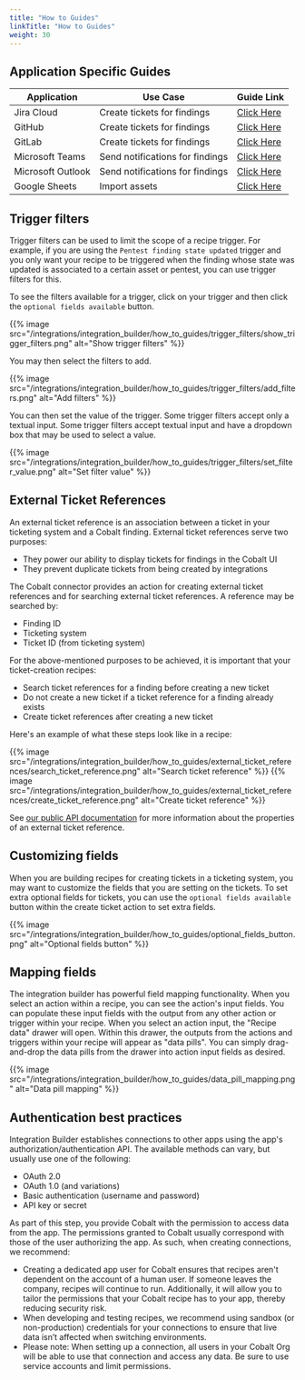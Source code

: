 ```yaml
---
title: "How to Guides"
linkTitle: "How to Guides"
weight: 30
---
```


## Application Specific Guides

| Application       | Use Case                        | Guide Link                                       |
|-------------------|---------------------------------|--------------------------------------------------|
| Jira Cloud        | Create tickets for findings     | [Click Here](./jira-cloud-migration)             |
| GitHub            | Create tickets for findings     | [Click Here](./github)                           |
| GitLab            | Create tickets for findings     | [Click Here](./gitlab)                           |
| Microsoft Teams   | Send notifications for findings | [Click Here](./microsoft-teams)                  |
| Microsoft Outlook | Send notifications for findings | [Click Here](./outlook-notifications)            |
| Google Sheets     | Import assets                   | [Click Here](./import-assets-from-google-sheets) |

## Trigger filters

Trigger filters can be used to limit the scope of a recipe trigger.
For example, if you are using the `Pentest finding state updated` trigger and you only want your recipe to be triggered
when the finding whose state was updated is associated to a certain asset or pentest, you can use trigger filters for this.

To see the filters available for a trigger, click on your trigger and then click the `optional fields available` button.

{{% image src="/integrations/integration_builder/how_to_guides/trigger_filters/show_trigger_filters.png" alt="Show trigger filters" %}}

You may then select the filters to add.

{{% image src="/integrations/integration_builder/how_to_guides/trigger_filters/add_filters.png" alt="Add filters" %}}

You can then set the value of the trigger.
Some trigger filters accept only a textual input.
Some trigger filters accept textual input and have a dropdown box that may be used to select a value.

{{% image src="/integrations/integration_builder/how_to_guides/trigger_filters/set_filter_value.png" alt="Set filter value" %}}

## External Ticket References

An external ticket reference is an association between a ticket in your ticketing system and a Cobalt finding.
External ticket references serve two purposes:

* They power our ability to display tickets for findings in the Cobalt UI
* They prevent duplicate tickets from being created by integrations

The Cobalt connector provides an action for creating external ticket references and for searching external ticket references.
A reference may be searched by:

* Finding ID
* Ticketing system
* Ticket ID (from ticketing system)

For the above-mentioned purposes to be achieved, it is important that your ticket-creation recipes:

* Search ticket references for a finding before creating a new ticket
* Do not create a new ticket if a ticket reference for a finding already exists
* Create ticket references after creating a new ticket

Here's an example of what these steps look like in a recipe:

{{% image src="/integrations/integration_builder/how_to_guides/external_ticket_references/search_ticket_reference.png" alt="Search ticket reference" %}}
{{% image src="/integrations/integration_builder/how_to_guides/external_ticket_references/create_ticket_reference.png" alt="Create ticket reference" %}}

See [our public API documentation](/cobalt-api/v2/) for more information about the properties of an external ticket reference.

## Customizing fields

When you are building recipes for creating tickets in a ticketing system, you may want to customize the fields that you are setting on the tickets.
To set extra optional fields for tickets, you can use the `optional fields available` button within the create ticket action to set extra fields.

{{% image src="/integrations/integration_builder/how_to_guides/optional_fields_button.png" alt="Optional fields button" %}}

## Mapping fields

The integration builder has powerful field mapping functionality.
When you select an action within a recipe, you can see the action's input fields.
You can populate these input fields with the output from any other action or trigger within your recipe.
When you select an action input, the "Recipe data" drawer will open.
Within this drawer, the outputs from the actions and triggers within your recipe will appear as "data pills".
You can simply drag-and-drop the data pills from the drawer into action input fields as desired.

{{% image src="/integrations/integration_builder/how_to_guides/data_pill_mapping.png" alt="Data pill mapping" %}}

## Authentication best practices

Integration Builder establishes connections to other apps using the app's authorization/authentication API.
The available methods can vary, but usually use one of the following:

* OAuth 2.0
* OAuth 1.0 (and variations)
* Basic authentication (username and password)
* API key or secret

As part of this step, you provide Cobalt with the permission to access data from the app.
The permissions granted to Cobalt usually correspond with those of the user authorizing the app.
As such, when creating connections, we recommend:

* Creating a dedicated app user for Cobalt ensures that recipes aren't dependent on the account of a human user.
  If someone leaves the company, recipes will continue to run. Additionally, it will allow you to tailor the permissions
  that your Cobalt recipe has to your app, thereby reducing security risk.
* When developing and testing recipes, we recommend using sandbox (or non-production) credentials for your connections
  to ensure that live data isn’t affected when switching environments.
* Please note:  When setting up a connection, all users in your Cobalt Org will be able to use that connection and
  access any data. Be sure to use service accounts and limit permissions.
